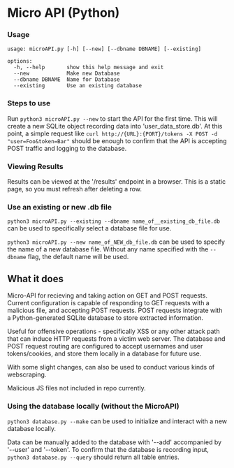 # Micro API (Python)
  
### Usage
```
usage: microAPI.py [-h] [--new] [--dbname DBNAME] [--existing]

options:
  -h, --help       show this help message and exit
  --new            Make new Database
  --dbname DBNAME  Name for Database
  --existing       Use an existing database
```

### Steps to use
Run `python3 microAPI.py --new` to start the API for the first time. This will create a new SQLite object recording data into 'user_data_store.db'. At this point, a simple request like `curl http://{URL}:{PORT}/tokens -X POST -d "user=Foo&token=Bar"` should be enough to confirm that the API is accepting POST traffic and logging to the database.  

### Viewing Results
Results can be viewed at the '/results' endpoint in a browser.  This is a static page, so you must refresh after deleting a row.

### Use an existing or new .db file
`python3 microAPI.py --existing --dbname name_of__existing_db_file.db` can be used to specifically select a database file for use.

`python3 microAPI.py --new name_of_NEW_db_file.db` can be used to specify the name of a new database file. Without any name specified with the `--dbname` flag, the default name will be used.

## What it does
Micro-API for recieving and taking action on GET and POST requests.  Current configuration is capable of responding to GET
requests with a malicious file, and accepting POST requests.  POST requests integrate with a Python-generated SQLite database to store extracted information.

Useful for offensive operations - specifically XSS or any other attack path that can induce HTTP requests from a victim web server. The database and POST request routing are configured to accept usernames and user tokens/cookies, and store them locally in a database for future use.  

With some slight changes, can also be used to conduct various kinds of webscraping.  

Malicious JS files not included in repo currently.


### Using the database locally (without the MicroAPI)
`python3 database.py --make` can be used to initialize and interact with a new database locally.  

Data can be manually added to the database with '--add' accompanied by '--user' and '--token'.  To confirm that the database is recording input, `python3 database.py --query` should return all table entries.
